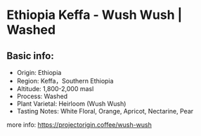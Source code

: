 # Ethiopia Keffa - Wush Wush | Washed

## Basic info:

- Origin: Ethiopia
- Region: Keffa，Southern Ethiopia
- Altitude: 1,800-2,000 masl
- Process: Washed
- Plant Varietal: Heirloom (Wush Wush)
- Tasting Notes: White Floral, Orange, Apricot, Nectarine, Pear

more info: https://projectorigin.coffee/wush-wush
